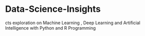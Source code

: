 # Data-Science-Insights
cts exploration on Machine Learning , Deep Learning and Artificial Intelligence with Python and R Programming
